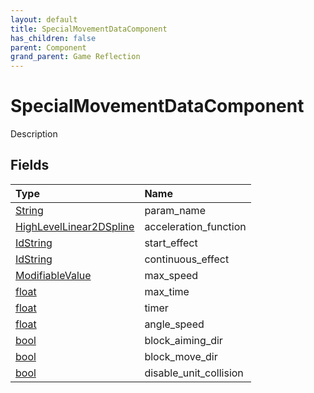 ```yaml
---
layout: default
title: SpecialMovementDataComponent
has_children: false
parent: Component
grand_parent: Game Reflection
---
```

# SpecialMovementDataComponent
Description 

## Fields

| Type | Name |
|:----------|:--------------|
| [String](/riftbreaker-wiki/docs/game-reflection/components/string/) | param_name |
| [HighLevelLinear2DSpline](/riftbreaker-wiki/docs/game-reflection/components/high_level_linear2_d_spline/) | acceleration_function |
| [IdString](/riftbreaker-wiki/docs/game-reflection/components/id_string/) | start_effect |
| [IdString](/riftbreaker-wiki/docs/game-reflection/components/id_string/) | continuous_effect |
| [ModifiableValue](/riftbreaker-wiki/docs/game-reflection/classes/modifiable_value/) | max_speed |
| [float](/riftbreaker-wiki/docs/game-reflection/components/float/) | max_time |
| [float](/riftbreaker-wiki/docs/game-reflection/components/float/) | timer |
| [float](/riftbreaker-wiki/docs/game-reflection/components/float/) | angle_speed |
| [bool](/riftbreaker-wiki/docs/game-reflection/components/bool/) | block_aiming_dir |
| [bool](/riftbreaker-wiki/docs/game-reflection/components/bool/) | block_move_dir |
| [bool](/riftbreaker-wiki/docs/game-reflection/components/bool/) | disable_unit_collision |

